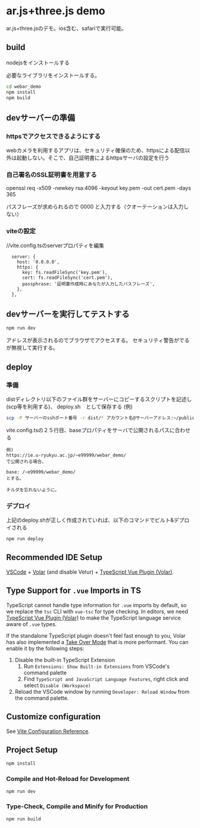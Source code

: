 # ar.js+three.js demo

ar.js+three.jsのデモ。ios含む、safariで実行可能。

## build
nodejsをインストールする

必要なライブラリをインストールする。
```sh
cd webar_demo
npm install
npm build
```

## devサーバーの準備
### httpsでアクセスできるようにする
webカメラを利用するアプリは、セキュリティ確保のため、httpsによる配信以外は起動しない。そこで、自己証明書によるhttpsサーバの設定を行う

### 自己署名のSSL証明書を用意する
openssl req -x509 -newkey rsa:4096 -keyout key.pem -out cert.pem -days 365

パスフレーズが求められるので
0000
と入力する（クオーテーションは入力しない）

### viteの設定
//vite.config.tsのserverプロパティを編集
```
  server: {
    host: '0.0.0.0',
    https: {
      key: fs.readFileSync('key.pem'),
      cert: fs.readFileSync('cert.pem'),
      passphrase: '証明書作成時にあなたが入力したパスフレーズ',
    },
  },
```
## devサーバーを実行してテストする
```sh
npm run dev
```
アドレスが表示されるのでブラウザでアクセスする。
セキュリティ警告がでるが無視して実行する。

## deploy
### 準備
distディレクトリ以下のファイル群をサーバーにコピーするスクリプトを記述し(scp等を利用する)、
deploy.sh　として保存する
(例)
```sh
scp -P サーバーのsshポート番号 -r dist/* アカウント名@サーバーアドレス:~/public_html/webxr
```

vite.config.tsの２５行目、baseプロパティをサーバで公開されるパスに合わせる

```
例)
https://ie.u-ryukyu.ac.jp/~e99999/webar_demo/
で公開される場合、

base: /~e99999/webar_demo/
とする。

チルダを忘れないように。
```
### デプロイ
上記のdeploy.shが正しく作成されていれば、以下のコマンドでビルト&デプロイされる　
```sh
npm run deploy
```

## Recommended IDE Setup

[VSCode](https://code.visualstudio.com/) + [Volar](https://marketplace.visualstudio.com/items?itemName=Vue.volar) (and disable Vetur) + [TypeScript Vue Plugin (Volar)](https://marketplace.visualstudio.com/items?itemName=Vue.vscode-typescript-vue-plugin).

## Type Support for `.vue` Imports in TS

TypeScript cannot handle type information for `.vue` imports by default, so we replace the `tsc` CLI with `vue-tsc` for type checking. In editors, we need [TypeScript Vue Plugin (Volar)](https://marketplace.visualstudio.com/items?itemName=Vue.vscode-typescript-vue-plugin) to make the TypeScript language service aware of `.vue` types.

If the standalone TypeScript plugin doesn't feel fast enough to you, Volar has also implemented a [Take Over Mode](https://github.com/johnsoncodehk/volar/discussions/471#discussioncomment-1361669) that is more performant. You can enable it by the following steps:

1. Disable the built-in TypeScript Extension
    1) Run `Extensions: Show Built-in Extensions` from VSCode's command palette
    2) Find `TypeScript and JavaScript Language Features`, right click and select `Disable (Workspace)`
2. Reload the VSCode window by running `Developer: Reload Window` from the command palette.

## Customize configuration

See [Vite Configuration Reference](https://vitejs.dev/config/).

## Project Setup

```sh
npm install
```

### Compile and Hot-Reload for Development

```sh
npm run dev
```

### Type-Check, Compile and Minify for Production

```sh
npm run build
```
